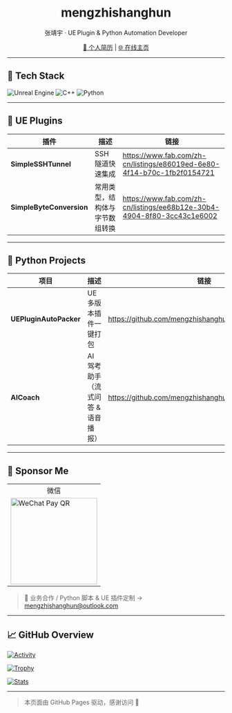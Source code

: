 <!-- ─── Banner / Title ────────────────────────────────────────── -->
<!--
<p align="center">
  <img src="https://github.com/mengzhishanghun/mengzhishanghun/blob/main/Assets/Banner.svg" alt="Banner" width="100%"/>
</p>
-->

<h1 align="center">mengzhishanghun</h1>
<p align="center">张靖宇 · UE Plugin & Python Automation Developer</p>

<p align="center">
  <a href="./个人简历.md">📄 个人简历</a> | <a href="https://mengzhishanghun.github.io">🌐 在线主页</a>
</p>


---

## 🔧 Tech Stack

![Unreal Engine](https://img.shields.io/badge/Unreal‑Engine-313131?logo=unrealengine&logoColor=white)
![C++](https://img.shields.io/badge/C%2B%2B-00599C?logo=cplusplus&logoColor=white)
![Python](https://img.shields.io/badge/Python-3776AB?logo=python&logoColor=white)

---

## 🚀 UE Plugins

| 插件 | 描述 | 链接 |
|------|------|------|
| **SimpleSSHTunnel** | SSH 隧道快速集成 | <https://www.fab.com/zh-cn/listings/e86019ed-6e80-4f14-b70c-1fb2f0154721> |
| **SimpleByteConversion**|常用类型，结构体与字节数组转换|<https://www.fab.com/zh-cn/listings/ee68b12e-30b4-4904-8f80-3cc43c1e6002>|

---

## 🐍 Python Projects

| 项目 | 描述 | 链接 |
|------|------|------|
| **UEPluginAutoPacker** | UE 多版本插件一键打包 | <https://github.com/mengzhishanghun/UEPluginAutoPacker> |
| **AICoach** | AI 驾考助手（流式问答 & 语音播报） | <https://github.com/mengzhishanghun/AICoach> |

---

## 💖 Sponsor Me

<table>
  <tr><td align="center">微信</td></tr>
  <tr>
    <td>
      <img src="https://raw.githubusercontent.com/mengzhishanghun/mengzhishanghun/main/Assets/WeChatPay.jpg" alt="WeChat Pay QR" width="200"/>
    </td>
  </tr>
</table>

> 💼 业务合作 / Python 脚本 & UE 插件定制 → [mengzhishanghun@outlook.com](mailto:mengzhishanghun@outlook.com)

---

## 📈 GitHub Overview

[![Activity](https://github-readme-activity-graph.vercel.app/graph?username=mengzhishanghun&theme=tokyo-night&hide_border=true)](https://github.com/Ashutosh00710/github-readme-activity-graph)

[![Trophy](https://github-profile-trophy.vercel.app/?username=mengzhishanghun&theme=tokyonight&no-frame=true&row=1&column=6)](https://github.com/ryo-ma/github-profile-trophy)

[![Stats](https://github-readme-stats.vercel.app/api?username=mengzhishanghun&show_icons=true&include_all_commits=true&count_private=true&theme=tokyonight)](https://github.com/anuraghazra/github-readme-stats)

---

> 本页面由 GitHub Pages 驱动，感谢访问 🙏
